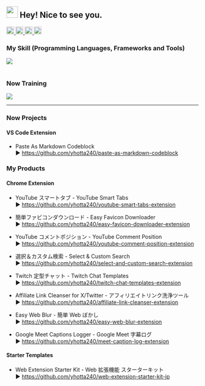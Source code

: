 <h2><img src="https://emojis.slackmojis.com/emojis/images/1531849430/4246/blob-sunglasses.gif?1531849430" width="30"/> Hey! Nice to see you.</h2>

<!-- **yhotta240/yhotta240** is a ✨ _special_ ✨ repository because its `README.md` (this file) appears on your GitHub profile.

Here are some ideas to get you started:

- 🔭 I’m currently working on ...
- 🌱 I’m currently learning ...
- 👯 I’m looking to collaborate on ...
- 🤔 I’m looking for help with ...
- 💬 Ask me about ...
- 📫 How to reach me: ...
- 😄 Pronouns: ...
- ⚡ Fun fact: ...
- -->

<p align="left">
  <a href="https://github.com/yhotta240">
    <img height="20" src="https://komarev.com/ghpvc/?username=yhotta240" />
  </a>
  <a href="https://github.com/yhotta240">
    <img height="20" src="https://img.shields.io/github/followers/yhotta240?label=follow&logo=github&style=flat" />
  </a>
  <a href="http://qiita.com/yhotta240">
    <img height="20" src="https://qiita-badge.apiapi.app/s/yhotta240/posts.svg" />
  </a>
  <a href="http://qiita.com/yhotta240">
    <img height="20" src="https://qiita-badge.apiapi.app/s/yhotta240/contributions.svg" />
  </a>
<!--   <a href="https://zenn.dev/yhotta240">
    <img height="20" src="https://badgen.org/img/zenn/yhotta240/articles?style=plastic" />
  </a> -->
</p>

### My Skill (Programming Languages, Frameworks and Tools)

<img src="https://skillicons.dev/icons?i=html,css,js,python,java,firebase,react,bootstrap,mysql,vscode,jquery," /> <br /><br />

### Now Training

<img src="https://skillicons.dev/icons?i=react,next,typescript,matlab,vscode,github,aws,flutter,dart,python,java,docker,eclipse,git,gitl" />

---

### Now Projects

#### VS Code Extension

- Paste As Markdown Codeblock<br>
  ▶ https://github.com/yhotta240/paste-as-markdown-codeblock

### My Products

#### Chrome Extension

- YouTube スマートタブ - YouTube Smart Tabs<br>
  ▶ https://github.com/yhotta240/youtube-smart-tabs-extension

- 簡単ファビコンダウンロード - Easy Favicon Downloader<br>
  ▶ https://github.com/yhotta240/easy-favicon-downloader-extension

- YouTube コメントポジション - YouTube Comment Position<br>
  ▶ https://github.com/yhotta240/youtube-comment-position-extension

- 選択＆カスタム検索 - Select & Custom Search <br>
  ▶ https://github.com/yhotta240/select-and-custom-search-extension

- Twitch 定型チャット - Twitch Chat Templates<br>
  ▶ https://github.com/yhotta240/twitch-chat-templates-extension

- Affiliate Link Cleanser for X/Twitter - アフィリエイトリンク洗浄ツール<br>
  ▶ https://github.com/yhotta240/affiliate-link-cleanser-extension

- Easy Web Blur - 簡単 Web ぼかし<br>
  ▶ https://github.com/yhotta240/easy-web-blur-extension

- Google Meet Captions Logger - Google Meet 字幕ログ<br>
  ▶ https://github.com/yhotta240/meet-caption-log-extension

#### Starter Templates

- Web Extension Starter Kit - Web 拡張機能 スターターキット<br>
  ▶ https://github.com/yhotta240/web-extension-starter-kit-jp
